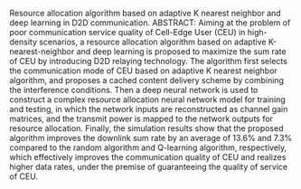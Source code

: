 Resource allocation algorithm based on adaptive K nearest neighbor and deep learning in D2D communication.
ABSTRACT: Aiming at the problem of poor communication service quality of Cell-Edge User (CEU) in high-density scenarios, a resource allocation algorithm based on adaptive K-nearest-neighbor and deep learning is proposed to maximize the sum rate of CEU by introducing D2D relaying technology. The algorithm first selects the communication mode of CEU based on adaptive K nearest neighbor algorithm, and proposes a cached content delivery scheme by combining the interference conditions. Then a deep neural network is used to construct a complex resource allocation neural network model for training and testing, in which the network inputs are reconstructed as channel gain matrices, and the transmit power is mapped to the network outputs for resource allocation. Finally, the simulation results show that the proposed algorithm improves the downlink sum rate by an average of 13.6% and 7.3% compared to the random algorithm and Q-learning algorithm, respectively, which effectively improves the communication quality of CEU and realizes higher data rates, under the premise of guaranteeing the quality of service of CEU.
